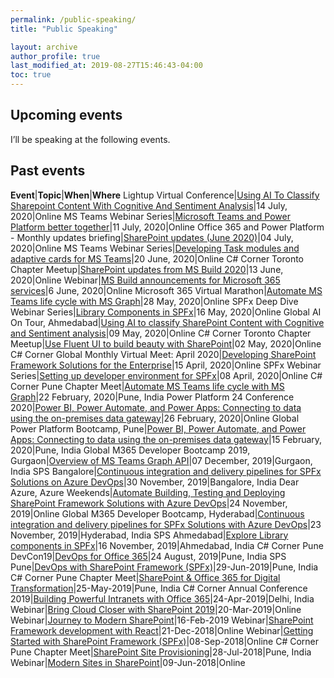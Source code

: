 ```yaml
---
permalink: /public-speaking/
title: "Public Speaking"

layout: archive
author_profile: true
last_modified_at: 2019-08-27T15:46:43-04:00
toc: true
---
```


## Upcoming events
I’ll be speaking at the following events.

## Past events

**Event**|**Topic**|**When**|**Where**
Lightup Virtual Conference|[Using AI To Classify Sharepoint Content With Cognitive And Sentiment Analysis](https://www.2020twenty.net/lightup/#agenda)|14 July, 2020|Online
MS Teams Webinar Series|[Microsoft Teams and Power Platform better together](https://www.meetup.com/Microsoft-365-and-Power-Platform-User-group-India/events/271651051/)|11 July, 2020|Online
Office 365 and Power Platform - Monthly updates briefing|[SharePoint updates (June 2020)](https://www.meetup.com/Microsoft-365-and-Power-Platform-User-group-India/events/271479390/)|04 July, 2020|Online
MS Teams Webinar Series|[Developing Task modules and adaptive cards for MS Teams](https://www.meetup.com/Microsoft-365-and-Power-Platform-User-group-India/events/271160700/)|20 June, 2020|Online
C# Corner Toronto Chapter Meetup|[SharePoint updates from MS Build 2020](https://www.meetup.com/C-Corner-Toronto-Chapter-Meetup/events/271155259/)|13 June, 2020|Online
Webinar|[MS Build announcements for Microsoft 365 services](https://www.meetup.com/Microsoft-365-and-Power-Platform-User-group-India/events/270761306/)|6 June, 2020|Online
Microsoft 365 Virtual Marathon|[Automate MS Teams life cycle with MS Graph](http://www.m365virtualmarathon.com/sessions.html)|28 May, 2020|Online
SPFx Deep Dive Webinar Series|[Library Components in SPFx](https://www.meetup.com/Microsoft-365-and-Power-Platform-User-group-India/events/lmdsrrybchbvb/)|16 May, 2020|Online
Global AI On Tour, Ahmedabad|[Using AI to classify SharePoint Content with Cognitive and Sentiment analysis](https://www.meetup.com/SharePoint-User-Group/events/268945011/)|09 May, 2020|Online
C# Corner Toronto Chapter Meetup|[Use Fluent UI to build beauty with SharePoint](https://www.meetup.com/C-Corner-Toronto-Chapter-Meetup/events/270297173/)|02 May, 2020|Online
C# Corner Global Monthly Virtual Meet: April 2020|[Developing SharePoint Framework Solutions for the Enterprise](https://www.c-sharpcorner.com/events/c-sharp-corner-global-monthly-virtual-meet)|15 April, 2020|Online
SPFx Webinar Series|[Setting up developer environment for SPFx](https://www.meetup.com/Microsoft-365-and-Power-Platform-User-group-India/events/xwxfrrybcgblb/)|08 April, 2020|Online
C# Corner Pune Chapter Meet|[Automate MS Teams life cycle with MS Graph](https://www.c-sharpcorner.com/events/typescript-azure-serverless-architecture-ms-teams-and-ms-graph)|22 February, 2020|Pune, India
Power Platform 24 Conference 2020|[Power BI, Power Automate, and Power Apps: Connecting to data using the on-premises data gateway](https://www.xrmvirtual.com/meeting-details/?id=950c9718-cf4d-ea11-a812-000d3a102d9a)|26 February, 2020|Online
Global Power Platform Bootcamp, Pune|[Power BI, Power Automate, and Power Apps: Connecting to data using the on-premises data gateway](https://www.eventbrite.com/e/global-power-platform-bootcamp-pune-tickets-87262505503#)|15 February, 2020|Pune, India
Global M365 Developer Bootcamp 2019, Gurgaon|[Overview of MS Teams Graph API](https://www.eventbrite.com/e/global-microsoft-365-developer-bootcamp-2019-gurgaon-tickets-67692611423)|07 December, 2019|Gurgaon, India
SPS Bangalore|[Continuous integration and delivery pipelines for SPFx Solutions on Azure DevOps](https://www.spsevents.org/event/bangalore2019/sessions/)|30 November, 2019|Bangalore, India
Dear Azure, Azure Weekends|[Automate Building, Testing and Deploying SharePoint Framework Solutions with Azure DevOps](https://www.eventbrite.com/e/working-with-azure-devops-webinar-azureweekends-tickets-78798734135)|24 November, 2019|Online
Global M365 Developer Bootcamp, Hyderabad|[Continuous integration and delivery pipelines for SPFx Solutions with Azure DevOps](https://www.eventbrite.com/e/global-microsoft-365-developer-bootcamp-2019-hyderabad-tickets-67444740033)|23 November, 2019|Hyderabad, India
SPS Ahmedabad|[Explore Library components in SPFx](https://www.spsevents.org/event/ahmedabad2019/sessions/)|16 November, 2019|Ahmedabad, India
C# Corner Pune DevCon19|[DevOps for Office 365](https://www.c-sharpcorner.com/events/c-sharp-corner-pune-devcon19)|24 August, 2019|Pune, India
SPS Pune|[DevOps with SharePoint Framework (SPFx)](http://www.spsevents.org/city/Pune/Pune2019/sessions)|29-Jun-2019|Pune, India
C# Corner Pune Chapter Meet|[SharePoint & Office 365 for Digital Transformation](https://www.c-sharpcorner.com/events/using-sharepoint-office-365-for-digital-transformation-getting-started-with-conversational-ai)|25-May-2019|Pune, India
C# Corner Annual Conference 2019|[Building Powerful Intranets with Office 365](https://www.c-sharpcorner.com/article/c-sharp-corner-annual-conference-2019-official-recap/)|24-Apr-2019|Delhi, India
Webinar|[Bring Cloud Closer with SharePoint 2019](https://www.c-sharpcorner.com/events/bring-cloud-closer-with-sharepoint-2019)|20-Mar-2019|Online
Webinar|[Journey to Modern SharePoint](https://www.c-sharpcorner.com/events/journey-to-modern-sharepoint)|16-Feb-2019
Webinar|[SharePoint Framework development with React](https://www.c-sharpcorner.com/events/sharepoint-framework-development-with-react)|21-Dec-2018|Online
Webinar|[Getting Started with SharePoint Framework (SPFx)](https://www.c-sharpcorner.com/events/getting-started-with-sharepoint-framework-spfx)|08-Sep-2018|Online
C# Corner Pune Chapter Meet|[SharePoint Site Provisioning](https://www.c-sharpcorner.com/events/learn-sharepoint-office-365-azure-for-developers-and-azure-bot-service)|28-Jul-2018|Pune, India
Webinar|[Modern Sites in SharePoint](https://www.c-sharpcorner.com/events/modern-sites-in-sharepoint)|09-Jun-2018|Online




